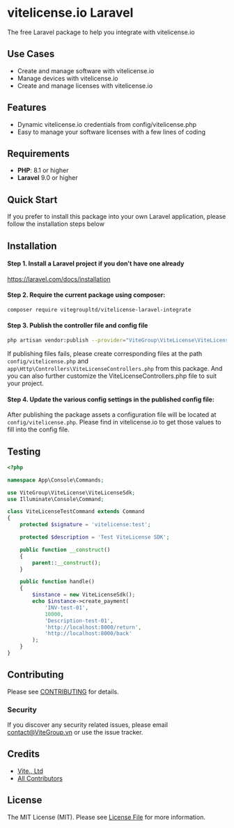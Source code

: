 # vitelicense.io Laravel

The free Laravel package to help you integrate with vitelicense.io

## Use Cases

- Create and manage software with vitelicense.io 
- Manage devices with vitelicense.io
- Create and manage licenses with vitelicense.io

## Features

- Dynamic vitelicense.io credentials from config/vitelicense.php
- Easy to manage your software licenses with a few lines of coding

## Requirements

- **PHP**: 8.1 or higher
- **Laravel** 9.0 or higher

## Quick Start

If you prefer to install this package into your own Laravel application, please follow the installation steps below

## Installation

#### Step 1. Install a Laravel project if you don't have one already

https://laravel.com/docs/installation

#### Step 2. Require the current package using composer:

```bash
composer require vitegroupltd/vitelicense-laravel-integrate
```

#### Step 3. Publish the controller file and config file

```bash
php artisan vendor:publish --provider="ViteGroup\ViteLicense\ViteLicenseServiceProvider" --tag="vitelicense"
```

If publishing files fails, please create corresponding files at the path `config/vitelicense.php` and `app\Http\Controllers\ViteLicenseControllers.php` from this package. And you can also further customize the ViteLicenseControllers.php file to suit your project.

#### Step 4. Update the various config settings in the published config file:

After publishing the package assets a configuration file will be located at <code>config/vitelicense.php</code>. Please find in vitelicense.io to get those values to fill into the config file.

<!--- ## Usage --->

## Testing

``` php
<?php

namespace App\Console\Commands;

use ViteGroup\ViteLicense\ViteLicenseSdk;
use Illuminate\Console\Command;

class ViteLicenseTestCommand extends Command
{
    protected $signature = 'vitelicense:test';

    protected $description = 'Test ViteLicense SDK';

    public function __construct()
    {
        parent::__construct();
    }

    public function handle()
    {
        $instance = new ViteLicenseSdk();
        echo $instance->create_payment(
            'INV-test-01',
            10000,
            'Description-test-01',
            'http://localhost:8000/return',
            'http://localhost:8000/back'
        );
    }
}
```

## Contributing

Please see [CONTRIBUTING](CONTRIBUTING.md) for details.

### Security

If you discover any security related issues, please email contact@ViteGroup.vn or use the issue tracker.

## Credits

- [Vite., Ltd](https://github.com/vitegroupltd)
- [All Contributors](../../contributors)

## License

The MIT License (MIT). Please see [License File](LICENSE.md) for more information.
